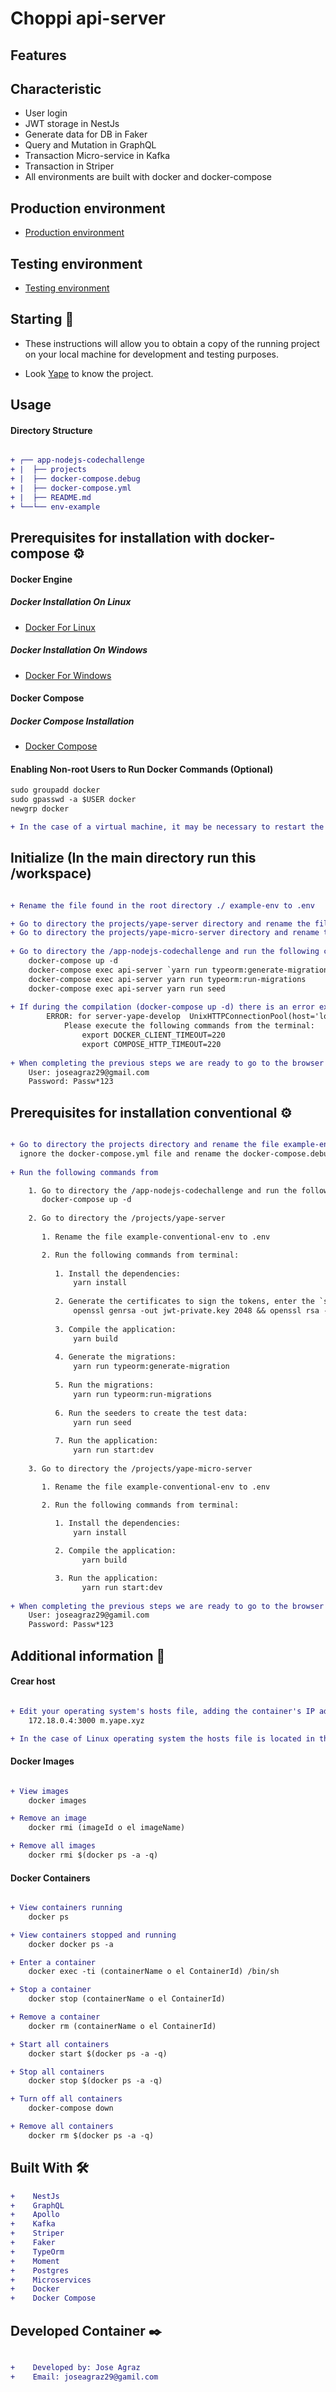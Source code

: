 # Choppi api-server

## Features

## Characteristic
* User login
* JWT storage in NestJs
* Generate data for DB in Faker
* Query and Mutation in GraphQL
* Transaction Micro-service in Kafka
* Transaction in Striper
* All environments are built with docker and docker-compose

## Production environment
* [Production environment](http://localhost:4000/graphql)

## Testing environment
* [Testing environment](http://localhost:4000/graphql)

## Starting 🚀

*  These instructions will allow you to obtain a copy of the running project on your local machine for development and testing purposes.

* Look [Yape]() to know the project.

## Usage

#### Directory Structure
```diff

+ ┌── app-nodejs-codechallenge
+ |  ├── projects
+ |  ├── docker-compose.debug
+ |  ├── docker-compose.yml
+ |  ├── README.md
+ └──└── env-example

```

## Prerequisites for installation with docker-compose ⚙️

#### Docker Engine

##### Docker Installation On Linux
* [Docker For Linux](https://docs.docker.com/install/linux/docker-ce/ubuntu/)

##### Docker Installation On Windows
* [Docker For Windows](https://docs.docker.com/docker-for-windows/install/)

#### Docker Compose

##### Docker Compose Installation
* [Docker Compose](https://docs.docker.com/compose/install/)

#### Enabling Non-root Users to Run Docker Commands (Optional)
```diff
sudo groupadd docker
sudo gpasswd -a $USER docker
newgrp docker

+ In the case of a virtual machine, it may be necessary to restart the virtual machine for the changes to take effect.

```

## Initialize (In the main directory run this /workspace)

```diff

+ Rename the file found in the root directory ./ example-env to .env

+ Go to directory the projects/yape-server directory and rename the file example-env to .env
+ Go to directory the projects/yape-micro-server directory and rename the file example-env to .env
    
+ Go to directory the /app-nodejs-codechallenge and run the following commands from terminal
    docker-compose up -d
    docker-compose exec api-server `yarn run typeorm:generate-migration`
    docker-compose exec api-server yarn run typeorm:run-migrations
    docker-compose exec api-server yarn run seed
    
+ If during the compilation (docker-compose up -d) there is an error example: 
        ERROR: for server-yape-develop  UnixHTTPConnectionPool(host='localhost', port=None): Read timed out. (read timeout=60))
            Please execute the following commands from the terminal:
                export DOCKER_CLIENT_TIMEOUT=220
                export COMPOSE_HTTP_TIMEOUT=220
    
+ When completing the previous steps we are ready to go to the browser to start using our application go to browser to url http://localhost:3000/auths/login
    User: joseagraz29@gmail.com
    Password: Passw*123
```

## Prerequisites for installation conventional ⚙️

```diff

+ Go to directory the projects directory and rename the file example-env to .env
  ignore the docker-compose.yml file and rename the docker-compose.debug file to docker-compose.yml
    
+ Run the following commands from 

    1. Go to directory the /app-nodejs-codechallenge and run the following commands from terminal:
       docker-compose up -d
    
    2. Go to directory the /projects/yape-server
  
       1. Rename the file example-conventional-env to .env

       2. Run the following commands from terminal:
       
          1. Install the dependencies:
              yarn install
        
          2. Generate the certificates to sign the tokens, enter the `src/auth/certs` folder once inside, execute the following command:
              openssl genrsa -out jwt-private.key 2048 && openssl rsa -in jwt-private.key -pubout -out jwt-public.key
    
          3. Compile the application:
              yarn build
    
          4. Generate the migrations:
              yarn run typeorm:generate-migration
    
          5. Run the migrations:
              yarn run typeorm:run-migrations
    
          6. Run the seeders to create the test data:
              yarn run seed
          
          7. Run the application:
              yarn run start:dev
          
    3. Go to directory the /projects/yape-micro-server

       1. Rename the file example-conventional-env to .env

       2. Run the following commands from terminal:
   
          1. Install the dependencies:
              yarn install

          2. Compile the application:
                yarn build

          3. Run the application:
                yarn run start:dev
    
+ When completing the previous steps we are ready to go to the browser to start using our application go to browser to url http://localhost:4000/graphql
    User: joseagraz29@gamil.com
    Password: Passw*123
```

## Additional information 📖

#### Crear host
```diff

+ Edit your operating system's hosts file, adding the container's IP address example hostnames:
    172.18.0.4:3000 m.yape.xyz

+ In the case of Linux operating system the hosts file is located in the etc directory (/etc/hosts).

```

#### Docker Images
```diff

+ View images
    docker images

+ Remove an image
    docker rmi (imageId o el imageName)

+ Remove all images
    docker rmi $(docker ps -a -q)

```

#### Docker Containers
```diff

+ View containers running
    docker ps

+ View containers stopped and running
    docker docker ps -a

+ Enter a container
    docker exec -ti (containerName o el ContainerId) /bin/sh

+ Stop a container
    docker stop (containerName o el ContainerId)

+ Remove a container
    docker rm (containerName o el ContainerId)

+ Start all containers
    docker start $(docker ps -a -q)

+ Stop all containers
    docker stop $(docker ps -a -q)

+ Turn off all containers
    docker-compose down

+ Remove all containers
    docker rm $(docker ps -a -q)

```

## Built With 🛠️
```diff
+    NestJs
+    GraphQL
+    Apollo
+    Kafka
+    Striper
+    Faker
+    TypeOrm
+    Moment
+    Postgres
+    Microservices
+    Docker
+    Docker Compose
```

## Developed Container ✒️
```diff

+    Developed by: Jose Agraz 
+    Email: joseagraz29@gamil.com
```